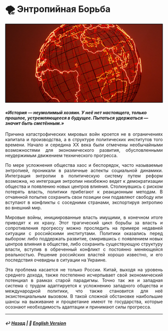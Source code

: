 # 🌪️ Энтропийная Борьба

![Энтропийная Борьба](image.png)

#### <i>«История — неумолимый хозяин. У неё нет настоящего, только прошлое, устремляющееся в будущее. Пытаться удержаться — значит быть сметённым.»</i>

<p align="justify">Причина катастрофических мировых войн кроется не в ограничениях капитала и производства, а в структуре политических институтов того времени. Начало и середина ХХ века были отмечены необычайными возможностями для экономического развития, обусловленными неудержимым движением технического прогресса. </p>

<p align="justify">По мере усложнения общества хаос и беспорядок, часто называемые энтропией, проникали в различные аспекты социальной динамики. Интеграция энтропии в политическую систему путем реформ возможна, но интеграция энтропии неизбежно ведет к демократизации общества и появлению новых центров влияния. Столкнувшись с риском потерять власть, политики прибегают к реакционным методам. В отчаянной попытке сохранить свои позиции они подавляют свободу или вступают в конфликты с соседними странами, экспортируя энтропию во внешний мир.</p>

<p align="justify">Мировые войны, инициированные власть имущими, в конечном итоге приводят к их краху. Этот трагический цикл борьбы за власть и сопротивления прогрессу можно проследить на примере недавней ситуации с российскими институтами. Политики оказались перед выбором: либо поддержать развитие, смирившись с появлением новых центров влияния в обществе, либо сохранить существующую структуру власти, вступив в обреченный конфликт с постоянно меняющейся реальностью. Решение российских властей хорошо известно, и его последствия очевидны в ситуации на Украине.</p>

<p align="justify">Эта проблема касается не только России. Китай, выходя на уровень среднего дохода, также постепенно исчерпывает свой экономический потенциал в рамках старой парадигмы. Точно так же и западная система с трудом адаптируется к усложнению западного общества и международной политики, что также становится для неё экзистенциальным вызовом. В такой сложной обстановке наибольшие шансы на выживание и процветание имеют те государства, которые осознают необходимость адаптации и принимают силы прогресса.</p>

***

##### ↩️ [Назад](https://rozephyros.github.io/index-2.html) | 🗽 [English Version](english.md)
